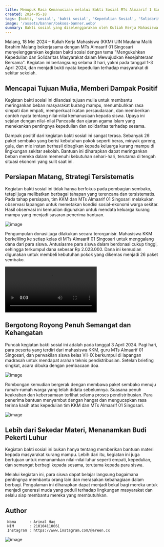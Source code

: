 ```yaml
---
title: Memupuk Rasa Kemanusiaan melalui Bakti Sosial MTs Almaarif 1 Singosari
created: 2024-05-18
tags: [bakti, 'sosial', 'bakti sosial', 'Kepedulian Sosial', 'Solidaritas Masyarakat', 'Bantuan Sembako', 'Peduli Sesama', 'Pendidikan Karakter', 'Kegiatan Sosial', 'Community Service', 'UIN Malang', 'Asistensi Mengajar', 'KKM', 'Kuliah Kerja Mahasiswa']
image: '/assets/banner/baksos-banner.webp'
summary: Bakti sosial yang diselenggarakan oleh Kuliah Kerja Mahasiswa (KKM) UIN Malang dan MTs Almaarif 01 Singosari bertujuan untuk membantu meringankan beban masyarakat kurang mampu, menumbuhkan rasa simpati dan empati, serta memperkuat solidaritas masyarakat dengan membagikan 26 paket sembako kepada keluarga prasejahtera di sekitar sekolah setelah melalui proses persiapan yang matang meliputi observasi lapangan, penggalangan dana dari siswa, pengadaan sembako, hingga pendistribusian langsung yang dilakukan dengan semangat kebersamaan dan diharapkan dapat menanamkan nilai-nilai luhur seperti kepedulian dan semangat berbagi kepada para siswa.
---
```


Malang, 18 Mei 2024 – Kuliah Kerja Mahasiswa (KKM) UIN Maulana Malik Ibrahim Malang bekerjasama dengan MTs Almaarif 01 Singosari menyelenggarakan kegiatan bakti sosial dengan tema "Mengukuhkan Kepedulian dan Solidaritas Masyarakat dalam Mewujudkan Kesejahteraan Bersama". Kegiatan ini berlangsung selama 3 hari, yakni pada tanggal 1-3 April 2024, dan menjadi bukti nyata kepedulian terhadap masyarakat di sekitar sekolah.

## Mencapai Tujuan Mulia, Memberi Dampak Positif

Kegiatan bakti sosial ini dilandasi tujuan mulia untuk membantu meringankan beban masyarakat kurang mampu, menumbuhkan rasa simpati dan empati, memperkuat ikatan persaudaraan, dan memberikan contoh nyata tentang nilai-nilai kemanusiaan kepada siswa. Upaya ini sejalan dengan nilai-nilai Pancasila dan ajaran agama Islam yang menekankan pentingnya kepedulian dan solidaritas terhadap sesama.

Dampak positif dari kegiatan bakti sosial ini sangat terasa. Sebanyak 26 paket sembako yang berisi kebutuhan pokok seperti beras, minyak goreng, gula, dan mie instan berhasil dibagikan kepada keluarga kurang mampu di lingkungan sekitar sekolah. Bantuan ini diharapkan dapat meringankan beban mereka dalam memenuhi kebutuhan sehari-hari, terutama di tengah situasi ekonomi yang sulit saat ini.

## Persiapan Matang, Strategi Tersistematis

Kegiatan bakti sosial ini tidak hanya berfokus pada pembagian sembako, tetapi juga melibatkan berbagai tahapan yang terencana dan tersistematis. Pada tahap persiapan, tim KKM dan MTs Almaarif 01 Singosari melakukan observasi lapangan untuk memetakan kondisi sosial-ekonomi warga sekitar. Hasil observasi ini kemudian digunakan untuk mendata keluarga kurang mampu yang menjadi sasaran penerima bantuan.

![image](/assets/pengemasan.webp)

Pengumpulan donasi juga dilakukan secara terorganisir. Mahasiswa KKM berkeliling ke setiap kelas di MTs Almaarif 01 Singosari untuk menggalang dana dari para siswa. Antusiasme para siswa dalam berdonasi cukup tinggi, sehingga terkumpul dana sebesar Rp 2.023.000. Dana ini kemudian digunakan untuk membeli kebutuhan pokok yang dikemas menjadi 26 paket sembako.

![video](/assets/pengumpulan.mp4)

## Bergotong Royong Penuh Semangat dan Kehangatan

Puncak kegiatan bakti sosial ini adalah pada tanggal 3 April 2024. Pagi hari, para peserta yang terdiri dari mahasiswa KKM, guru MTs Almaarif 01 Singosari, dan perwakilan siswa kelas VII-IX berkumpul di lapangan madrasah untuk mendapat arahan teknis pendistribusian. Setelah briefing singkat, acara dibuka dengan pembacaan doa.

![image](/assets/pengarahan.webp)

Rombongan kemudian bergerak dengan membawa paket sembako menuju rumah-rumah warga yang telah didata sebelumnya. Suasana penuh keakraban dan kebersamaan terlihat selama proses pendistribusian. Para penerima bantuan menyambut dengan hangat dan mengucapkan rasa terima kasih atas kepedulian tim KKM dan MTs Almaarif 01 Singosari.

![image](/assets/terimakasih.webp)

## Lebih dari Sekedar Materi, Menanamkan Budi Pekerti Luhur

Kegiatan bakti sosial ini bukan hanya tentang memberikan bantuan materi kepada masyarakat kurang mampu. Lebih dari itu, kegiatan ini juga bertujuan untuk menanamkan nilai-nilai luhur seperti empati, kepedulian, dan semangat berbagi kepada sesama, terutama kepada para siswa.

Melalui kegiatan ini, para siswa dapat belajar langsung bagaimana pentingnya membantu orang lain dan merasakan kebahagiaan dalam berbagi. Pengalaman ini diharapkan dapat menjadi bekal bagi mereka untuk menjadi generasi muda yang peduli terhadap lingkungan masyarakat dan selalu siap membantu mereka yang membutuhkan.

## Author   
   ```shell
    Nama      : Arinal Haq
    NIM       : 210104110061
    Instagram : https://www.instagram.com/@areen.cx
   ```
![image](/assets/arinal.webp)
